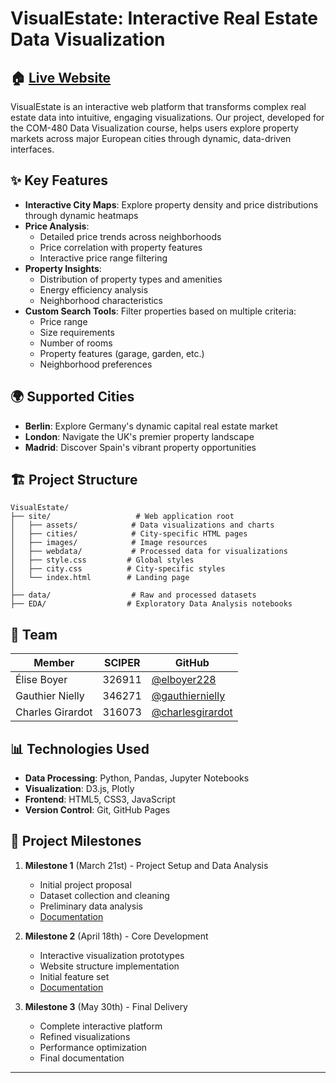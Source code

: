 # VisualEstate: Interactive Real Estate Data Visualization

## 🏠 [Live Website](https://com-480-data-visualization.github.io/VisualEstate/)

VisualEstate is an interactive web platform that transforms complex real estate data into intuitive, engaging visualizations. Our project, developed for the COM-480 Data Visualization course, helps users explore property markets across major European cities through dynamic, data-driven interfaces.

## ✨ Key Features

- **Interactive City Maps**: Explore property density and price distributions through dynamic heatmaps
- **Price Analysis**: 
  - Detailed price trends across neighborhoods
  - Price correlation with property features
  - Interactive price range filtering
- **Property Insights**:
  - Distribution of property types and amenities
  - Energy efficiency analysis
  - Neighborhood characteristics
- **Custom Search Tools**: Filter properties based on multiple criteria:
  - Price range
  - Size requirements
  - Number of rooms
  - Property features (garage, garden, etc.)
  - Neighborhood preferences

## 🌍 Supported Cities

- **Berlin**: Explore Germany's dynamic capital real estate market
- **London**: Navigate the UK's premier property landscape
- **Madrid**: Discover Spain's vibrant property opportunities

## 🏗 Project Structure

```
VisualEstate/
├── site/                   # Web application root
│   ├── assets/            # Data visualizations and charts
│   ├── cities/            # City-specific HTML pages
│   ├── images/            # Image resources
│   ├── webdata/           # Processed data for visualizations
│   ├── style.css         # Global styles
│   ├── city.css          # City-specific styles
│   └── index.html        # Landing page
│
├── data/                  # Raw and processed datasets
├── EDA/                  # Exploratory Data Analysis notebooks
```

## 👥 Team

| Member              | SCIPER | GitHub |
|--------------------|---------|--------|
| Élise Boyer        | 326911  | [@elboyer228](https://github.com/elboyer228) |
| Gauthier Nielly    | 346271  | [@gauthiernielly](https://github.com/gauthiernielly) |
| Charles Girardot   | 316073  | [@charlesgirardot](https://github.com/charlesgirardot) |

## 📊 Technologies Used

- **Data Processing**: Python, Pandas, Jupyter Notebooks
- **Visualization**: D3.js, Plotly
- **Frontend**: HTML5, CSS3, JavaScript
- **Version Control**: Git, GitHub Pages

## 🎯 Project Milestones

1. **Milestone 1** (March 21st) - Project Setup and Data Analysis
   - Initial project proposal
   - Dataset collection and cleaning
   - Preliminary data analysis
   - [Documentation](VisualEstate___M1.pdf)

2. **Milestone 2** (April 18th) - Core Development
   - Interactive visualization prototypes
   - Website structure implementation
   - Initial feature set
   - [Documentation](VisualEstate___M2.pdf)

3. **Milestone 3** (May 30th) - Final Delivery
   - Complete interactive platform
   - Refined visualizations
   - Performance optimization
   - Final documentation




---
